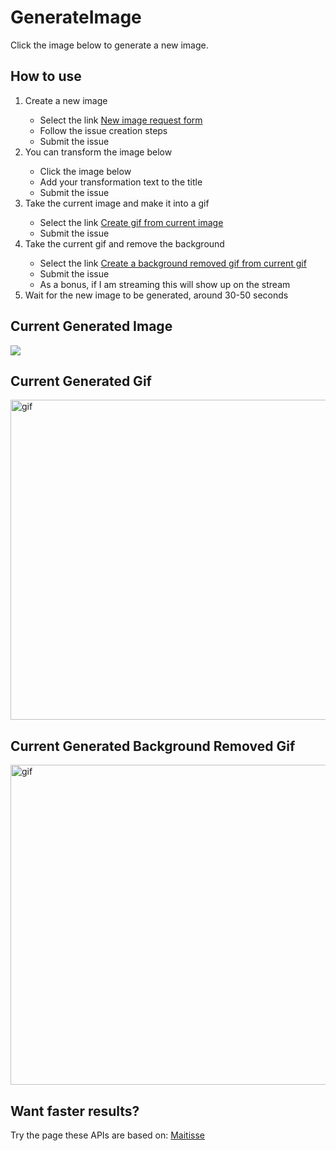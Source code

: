 # GenerateImage
Click the image below to generate a new image.

## How to use

<ol>
  <li>Create a new image</li>
    <ul>
      <li>Select the link <a href='https://github.com/MatissesProjects/GenerateImage/issues/new?title=CreateImage%20Dont%20modify%20the%20title%20just%20use%20the%20form&template=NewImage.yml'>New image request form</a></li>
      <li>Follow the issue creation steps</li>
      <li>Submit the issue</li>
    </ul>
  <li>You can transform the image below</li>
    <ul>
      <li>Click the image below</li>
      <li>Add your transformation text to the title</li>
      <li>Submit the issue</li>
    </ul>
  <li>Take the current image and make it into a gif</li>
    <ul>
      <li>Select the link <a href='https://github.com/MatissesProjects/GenerateImage/issues/new?title=ImageToGif%20Dont%20modify%20the%20title&body=No%20need%20to%20modify%20the%20body%20or%20the%20title'>Create gif from current image</a></li>
      <li>Submit the issue</li>
    </ul>
  <li>Take the current gif and remove the background</li>
    <ul>
      <li>Select the link <a href='https://github.com/MatissesProjects/GenerateImage/issues/new?title=GifBackgroundRemoval%20Dont%20modify%20the%20title&body=No%20need%20to%20modify%20the%20body%20or%20the%20title'>Create a background removed gif from current gif</a></li>
      <li>Submit the issue</li>
      <li>As a bonus, if I am streaming this will show up on the stream</li>
    </ul>
  <li>Wait for the new image to be generated, around 30-50 seconds</li>
</ol>

## Current Generated Image
[<img src='https://fileserver.matissetec.dev/output/similarImages/630649313860780043/7264916272/7264916272/png'>](https://github.com/MatissesProjects/GenerateImage/issues/new?title=Transform:%20&body=No%20need%20to%20modify%20the%20body,%20just%20add%20your%20transformation%20to%20the%20photo%20in%20the%20title)

## Current Generated Gif
<img src='https://fileserver.matissetec.dev/output/backgroundExtenderGif/630649313860780043/6380626013/apiOut/gif' width='512' height='512' alt='gif'>

## Current Generated Background Removed Gif
<img src='https://fileserver.matissetec.dev/output/videoBackgroundRemoval/630649313860780043/7139983449/apiOut/gif' width='512' height='512' alt='gif'>

## Want faster results?
Try the page these APIs are based on: [Maitisse](https://deepnarration.matissetec.dev/)